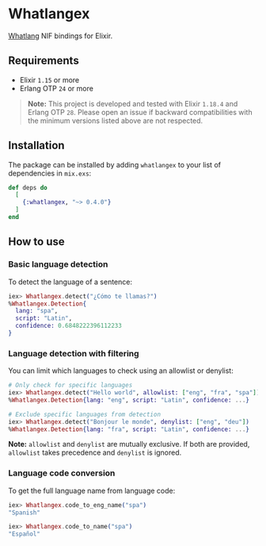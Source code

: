 # Whatlangex

[Whatlang](https://github.com/greyblake/whatlang-rs) NIF bindings for Elixir.

## Requirements

- Elixir `1.15` or more
- Erlang OTP `24` or more

> **Note:** This project is developed and tested with Elixir `1.18.4` and Erlang OTP `28`. Please open an issue if backward compatibilities with the minimum versions listed above are not respected.

## Installation

The package can be installed by adding `whatlangex` to your list of dependencies in `mix.exs`:

```elixir
def deps do
  [
    {:whatlangex, "~> 0.4.0"}
  ]
end
```

## How to use

### Basic language detection

To detect the language of a sentence:

```elixir
iex> Whatlangex.detect("¿Cómo te llamas?")
%Whatlangex.Detection{
  lang: "spa",
  script: "Latin",
  confidence: 0.6848222396112233
}
```

### Language detection with filtering

You can limit which languages to check using an allowlist or denylist:

```elixir
# Only check for specific languages
iex> Whatlangex.detect("Hello world", allowlist: ["eng", "fra", "spa"])
%Whatlangex.Detection{lang: "eng", script: "Latin", confidence: ...}

# Exclude specific languages from detection
iex> Whatlangex.detect("Bonjour le monde", denylist: ["eng", "deu"])
%Whatlangex.Detection{lang: "fra", script: "Latin", confidence: ...}
```

**Note:** `allowlist` and `denylist` are mutually exclusive. If both are provided, `allowlist` takes precedence and `denylist` is ignored.

### Language code conversion

To get the full language name from language code:

```elixir
iex> Whatlangex.code_to_eng_name("spa")
"Spanish"

iex> Whatlangex.code_to_name("spa")
"Español"
```

